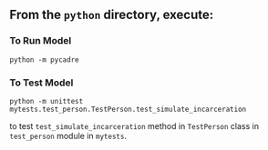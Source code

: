 ## From the `python` directory, execute:  

### To Run Model

```python -m pycadre```


### To Test Model

```python -m unittest mytests.test_person.TestPerson.test_simulate_incarceration```

to test `test_simulate_incarceration` method in `TestPerson` class in `test_person` module in `mytests`.


